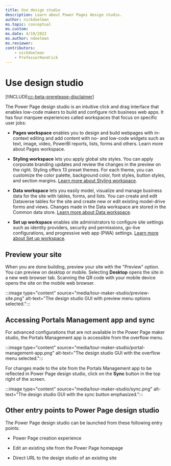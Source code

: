 ```yaml
---
title: Use design studio
description: Learn about Power Pages design studio.
author: nickdoelman
ms.topic: conceptual
ms.custom: 
ms.date: 4/19/2022
ms.author: ndoelman
ms.reviewer:
contributors:
    - nickdoelman
    - ProfessorKendrick
---
```


# Use design studio

[!INCLUDE[cc-beta-prerelease-disclaimer](../includes/cc-beta-prerelease-disclaimer.md)]

The Power Page design studio is an intuitive click and drag interface that enables low-code makers to build and configure rich business web apps. It has four marquee experiences called workspaces that focus on specific user jobs:

- **Pages workspace** enables you to design and build webpages with in-context editing and add content with no- and low-code widgets such as text, image, video, PowerBI reports, lists, forms and others. Learn more about Pages workspace.

- **Styling workspace** lets you apply global site styles. You can apply corporate branding updates and review the changes in the preview on the right. Styling offers 13 preset themes. For each theme, you can customize the color palette, background color, font styles, button styles, and section margins. [Learn more about Styling workspace](style-site.md).

- **Data workspace** lets you easily model, visualize and manage business data for the site with tables, forms, and lists. You can create and edit Dataverse tables for the site and create new or edit existing model-drive forms and views. Changes made in the Data workspace are stored in the Common data store. [Learn more about Data workspace](use-data-workspace.md).

- **Set up workspace** enables site administrators to configure site settings such as identity providers, security and permissions, go-live configurations, and progressive web app (PWA) settings. [Learn more about Set up workspace](..\configure\setup-workspace.md).

## Preview your site

When you are done building, preview your site with the "Preview" option. You can preview on desktop or mobile. Selecting **Desktop** opens the site in a new web browser tab. Scanning the QR code with your mobile device opens the site on the mobile web browser.

:::image type="content" source="media/tour-maker-studio/preview-site.png" alt-text="The design studio GUI with preview menu options selected.":::

## Accessing Portals Management app and sync

For advanced configurations that are not available in the Power Page maker studio, the Portals Management app is accessible from the overflow menu.

:::image type="content" source="media/tour-maker-studio/portal-management-app.png" alt-text="The design studio GUI with the overflow menu selected.":::

For changes made to the site from the Portals Management app to be reflected in Power Page design studio, click on the **Sync** button in the top right of the screen.

:::image type="content" source="media/tour-maker-studio/sync.png" alt-text="The design studio GUI with the sync button emphasized.":::

## Other entry points to Power Page design studio

The Power Page design studio can be launched from these following entry points:

- Power Page creation experience

- Edit an existing site from the Power Page homepage

- Direct URL to the design studio of an existing site